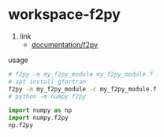 # workspace-f2py

1. link
   * [documentation/f2py](https://numpy.org/doc/stable/user/c-info.python-as-glue.html#f2py)

usage

```bash
# f2py -m my_f2py_module my_f2py_module.f
# apt install gfortran
f2py -m my_f2py_module -c my_f2py_module.f
# python -m numpy.f2py
```

```Python
import numpy as np
import numpy.f2py
np.f2py
```
